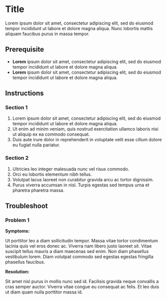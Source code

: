 # Title

Lorem ipsum dolor sit amet, consectetur adipiscing elit, sed do eiusmod tempor incididunt ut labore et dolore magna aliqua. Nunc lobortis mattis aliquam faucibus purus in massa tempor.

## Prerequisite

- **Lorem** ipsum dolor sit amet, consectetur adipiscing elit, sed do eiusmod tempor incididunt ut labore et dolore magna aliqua. 
- **Lorem** ipsum dolor sit amet, consectetur adipiscing elit, sed do eiusmod tempor incididunt ut labore et dolore magna aliqua. 

## Instructions

### Section 1

1. Lorem ipsum dolor sit amet, consectetur adipiscing elit, sed do eiusmod tempor incididunt ut labore et dolore magna aliqua. 
2. Ut enim ad minim veniam, quis nostrud exercitation ullamco laboris nisi ut aliquip ex ea commodo consequat. 
3. Duis aute irure dolor in reprehenderit in voluptate velit esse cillum dolore eu fugiat nulla pariatur. 

### Section 2

1. Ultricies leo integer malesuada nunc vel risus commodo. 
2. Orci eu lobortis elementum nibh tellus. 
3. Volutpat lacus laoreet non curabitur gravida arcu ac tortor dignissim. 
4. Purus viverra accumsan in nisl. Turpis egestas sed tempus urna et pharetra pharetra massa.

## Troubleshoot

### Problem 1

**Symptoms:**

Ut porttitor leo a diam sollicitudin tempor. Massa vitae tortor condimentum lacinia quis vel eros donec ac. Viverra nam libero justo laoreet sit. Vitae suscipit tellus mauris a diam maecenas sed enim. Non diam phasellus vestibulum lorem. Diam volutpat commodo sed egestas egestas fringilla phasellus faucibus.

**Resolution:**

Sit amet nisl purus in mollis nunc sed id. Facilisis gravida neque convallis a cras semper auctor. Viverra vitae congue eu consequat ac felis. Et leo duis ut diam quam nulla porttitor massa id.